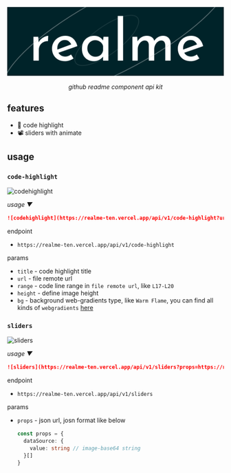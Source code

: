 <div align='center'>

![logo](./assets/realme.svg)

*github readme component api kit*

</div>


## features

- 💅 code highlight
- 📽 sliders with animate

## usage

### `code-highlight`

[codehighlight]: https://realme-ten.vercel.app/api/v1/code-highlight?url=https://raw.githubusercontent.com/JiangWeixian/realme/master/components/Layout.tsx&range=L17-L20

![codehighlight]

_usage ▼_

```markdown
![codehighlight](https://realme-ten.vercel.app/api/v1/code-highlight?url=https://raw.githubusercontent.com/JiangWeixian/realme/master/components/Layout.tsx&range=L17-L20)
```

endpoint

- `https://realme-ten.vercel.app/api/v1/code-highlight`

params

- `title` - code highlight title
- `url` - file remote url
- `range` - code line range in `file remote url`, like `L17-L20`
- `height` - define image height
- `bg` - background web-gradients type, like `Warm Flame`, you can find all kinds of `webgradients` [here](https://webgradients.com/)

### `sliders`

[sliders]: https://realme-ten.vercel.app/api/v1/sliders

![sliders]

_usage ▼_

```markdown
![sliders](https://realme-ten.vercel.app/api/v1/sliders?props=https://raw.githubusercontent.com/JiangWeixian/realme/master/assets/sliders.json)
```

endpoint

- `https://realme-ten.vercel.app/api/v1/sliders`

params

- `props` - json url, josn format like below

  ```ts
  const props = {
    dataSource: {
      value: string // image-base64 string
    }[]
  }
  ```
